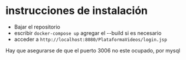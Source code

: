 # instrucciones de instalación

- Bajar el repositorio
- escribir ```docker-compose up``` agregar el --build si es necesario
- acceder a ```http://localhost:8080/PlataformaVideos/login.jsp```

Hay que asegurarse de que el puerto 3006 no este ocupado, por mysql
